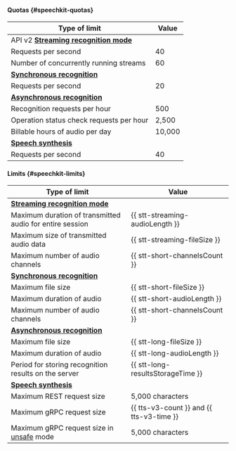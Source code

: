 
#### Quotas {#speechkit-quotas}

| Type of limit | Value |
----- | -----
| API v2 [**Streaming recognition mode**](../speechkit/stt/streaming.md) |
| Requests per second | 40 |
| Number of concurrently running streams | 60 |
| [**Synchronous recognition**](../speechkit/stt/request.md) |
| Requests per second | 20 |
| [**Asynchronous recognition**](../speechkit/stt/transcribation.md) |
| Recognition requests per hour | 500 |
| Operation status check requests per hour | 2,500 |
| Billable hours of audio per day | 10,000 |
| [**Speech synthesis**](../speechkit/tts/request.md) |
| Requests per second | 40 |


#### Limits {#speechkit-limits}


| Type of limit | Value |
----- | -----
| [**Streaming recognition mode**](../speechkit/stt/streaming.md) |
| Maximum duration of transmitted audio for entire session | {{ stt-streaming-audioLength }} |
| Maximum size of transmitted audio data | {{ stt-streaming-fileSize }} |
| Maximum number of audio channels | {{ stt-short-channelsCount }} |
| [**Synchronous recognition**](../speechkit/stt/request.md) | |
| Maximum file size | {{ stt-short-fileSize }} |
| Maximum duration of audio | {{ stt-short-audioLength }} |
| Maximum number of audio channels | {{ stt-short-channelsCount }} |
| [**Asynchronous recognition**](../speechkit/stt/transcribation.md) |
| Maximum file size | {{ stt-long-fileSize }} |
| Maximum duration of audio | {{ stt-long-audioLength }} |
| Period for storing recognition results on the server | {{ stt-long-resultsStorageTime }} |
| [**Speech synthesis**](../speechkit/tts/index.md) |
| Maximum REST request size | 5,000 characters |
| Maximum gRPC request size | {{ tts-v3-count }} and {{ tts-v3-time }} |
| Maximum gRPC request size in [unsafe](../speechkit/tts-v3/api-ref/grpc/tts_service#UtteranceSynthesisRequest) mode | 5,000 characters |
